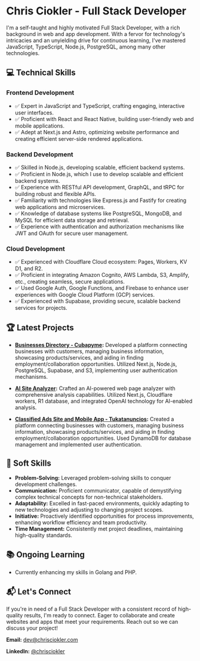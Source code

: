 

# Chris Ciokler - Full Stack Developer

I'm a self-taught and highly motivated Full Stack Developer, with a rich background in web and app development. With a fervor for technology's intricacies and an unyielding drive for continuous learning, I've mastered JavaScript, TypeScript, Node.js, PostgreSQL, among many other technologies.

## 💻 Technical Skills

### Frontend Development

- ✅ Expert in JavaScript and TypeScript, crafting engaging, interactive user interfaces.
- ✅ Proficient with React and React Native, building user-friendly web and mobile applications.
- ✅ Adept at Next.js and Astro, optimizing website performance and creating efficient server-side rendered applications.

### Backend Development

- ✅ Skilled in Node.js, developing scalable, efficient backend systems.
- ✅ Proficient in Node.js, which I use to develop scalable and efficient backend systems.
- ✅ Experience with RESTful API development, GraphQL, and tRPC for building robust and flexible APIs.
- ✅ Familiarity with technologies like Express.js and Fastify for creating web applications and microservices.
- ✅ Knowledge of database systems like PostgreSQL, MongoDB, and MySQL for efficient data storage and retrieval.
- ✅ Experience with authentication and authorization mechanisms like JWT and OAuth for secure user management.

### Cloud Development

- ✅ Experienced with Cloudflare Cloud ecosystem: Pages, Workers, KV D1, and R2.
- ✅ Proficient in integrating Amazon Cognito, AWS Lambda, S3, Amplify, etc., creating seamless, secure applications.
- ✅ Used Google Auth, Google Functions, and Firebase to enhance user experiences with Google Cloud Platform (GCP) services.
- ✅ Experienced with Supabase, providing secure, scalable backend services for projects.

## 🏆 Latest Projects

- **[Businesses Directory - Cubapyme](https://cubapyme.com):** Developed a platform connecting businesses with customers, managing business information, showcasing products/services, and aiding in finding employment/collaboration opportunities. Utilized Next.js, Node.js, PostgreSQL, Supabase, and S3, implementing user authentication mechanisms.
    
- **[AI Site Analyzer](https://aiwebpageanalyzer.com):** Crafted an AI-powered web page analyzer with comprehensive analysis capabilities. Utilized Next.js, Cloudflare workers, R1 database, and integrated OpenAI technology for AI-enabled analysis.
    
- **[Classified Ads Site and Mobile App - Tukatanuncios](https://tukattanuncios.com):** Created a platform connecting businesses with customers, managing business information, showcasing products/services, and aiding in finding employment/collaboration opportunities. Used DynamoDB for database management and implemented user authentication.

## 🌟 Soft Skills

- **Problem-Solving:** Leveraged problem-solving skills to conquer development challenges. 
- **Communication:** Proficient communicator, capable of demystifying complex technical concepts for non-technical stakeholders.
- **Adaptability:** Excelled in fast-paced environments, quickly adapting to new technologies and adjusting to changing project scopes.
- **Initiative:** Proactively identified opportunities for process improvements, enhancing workflow efficiency and team productivity.
- **Time Management:** Consistently met project deadlines, maintaining high-quality standards.

## 📚 Ongoing Learning

- Currently enhancing my skills in Golang and PHP.

## 📬 Let's Connect

If you're in need of a Full Stack Developer with a consistent record of high-quality results, I'm ready to connect. Eager to collaborate and create websites and apps that meet your requirements. Reach out so we can discuss your project!

**Email:** [dev@chrisciokler.com](mailto:dev@chrisciokler.com)

**LinkedIn:** [@chrisciokler](https://www.linkedin.com/in/chris-ciokler-5553a41a7/)

